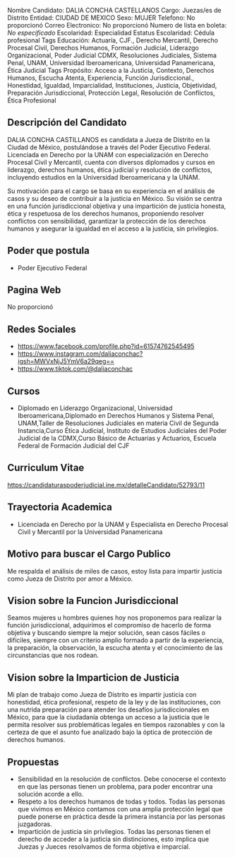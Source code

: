 Nombre Candidato: DALIA CONCHA CASTELLANOS
Cargo: Juezas/es de Distrito
Entidad: CIUDAD DE MEXICO
Sexo: MUJER
Telefono: No proporcionó
Correo Electronico: No proporcionó
Numero de lista en boleta: *No especificado*
Escolaridad: Especialidad
Estatus Escolaridad: Cédula profesional
Tags Educación: Actuaría, CJF., Derecho Mercantil, Derecho Procesal Civil, Derechos Humanos, Formación Judicial, Liderazgo Organizacional, Poder Judicial CDMX, Resoluciones Judiciales, Sistema Penal, UNAM, Universidad Iberoamericana, Universidad Panamericana, Ética Judicial
Tags Propósito: Acceso a la Justicia, Contexto, Derechos Humanos, Escucha Atenta, Experiencia, Función Jurisdiccional., Honestidad, Igualdad, Imparcialidad, Instituciones, Justicia, Objetividad, Preparación Jurisdiccional, Protección Legal, Resolución de Conflictos, Ética Profesional


## Descripción del Candidato 

DALIA CONCHA CASTILLANOS es candidata a Jueza de Distrito en la Ciudad de México, postulándose a través del Poder Ejecutivo Federal. Licenciada en Derecho por la UNAM con especialización en Derecho Procesal Civil y Mercantil, cuenta con diversos diplomados y cursos en liderazgo, derechos humanos, ética judicial y resolución de conflictos, incluyendo estudios en la Universidad Iberoamericana y la UNAM.

Su motivación para el cargo se basa en su experiencia en el análisis de casos y su deseo de contribuir a la justicia en México.  Su visión se centra en una función jurisdiccional objetiva y una impartición de justicia honesta, ética y respetuosa de los derechos humanos, proponiendo resolver conflictos con sensibilidad, garantizar la protección de los derechos humanos y asegurar la igualdad en el acceso a la justicia, sin privilegios.


## Poder que postula

- Poder Ejecutivo Federal


## Pagina Web

No proporcionó


## Redes Sociales

- https://www.facebook.com/profile.php?id=61574762545495
- https://www.instagram.com/daliaconchac?igsh=MWVxNjJ5YmV6a29qeg==
- https://www.tiktok.com/@daliaconchac


## Cursos

- Diplomado en Liderazgo Organizacional, Universidad Iberoamericana,Diplomado en Derechos Humanos y Sistema Penal, UNAM,Taller de Resoluciones Judiciales en materia Civil de Segunda Instancia,Curso Ética Judicial, Instituto de Estudios Judiciales del Poder Judicial de la CDMX,Curso Básico de Actuarias y Actuarios, Escuela Federal de Formación Judicial del CJF


## Curriculum Vitae

https://candidaturaspoderjudicial.ine.mx/detalleCandidato/52793/11


## Trayectoria Academica

- Licenciada en Derecho por la UNAM y Especialista en Derecho Procesal Civil y Mercantil por la Universidad Panamericana


## Motivo para buscar el Cargo Publico

Me respalda el análisis de miles de casos, estoy lista para impartir justicia como Jueza de Distrito por amor a México.


## Vision sobre la Funcion Jurisdiccional

Seamos mujeres u hombres quienes hoy nos proponemos para realizar la función jurisdiccional, adquirimos el compromiso de hacerlo de forma objetiva y buscando siempre la mejor solución, sean casos fáciles o difíciles, siempre con un criterio amplio formado a partir de la experiencia, la preparación, la observación, la escucha atenta y el conocimiento de las circunstancias que nos rodean.


## Vision sobre la Imparticion de Justicia

Mi plan de trabajo como Jueza de Distrito es impartir justicia con honestidad, ética profesional, respeto de la ley y de las instituciones, con una nutrida preparación para atender los desafíos jurisdiccionales en México, para que la ciudadanía obtenga un acceso a la justicia que le permita resolver sus problemáticas legales en tiempos razonables y con la certeza de que el asunto fue analizado bajo la óptica de protección de derechos humanos.


## Propuestas

- Sensibilidad en la resolución de conflictos. Debe conocerse el contexto en que las personas tienen un problema, para poder encontrar una solución acorde a ello.
- Respeto a los derechos humanos de todas y todos. Todas las personas que vivimos en México contamos con una amplia protección legal que puede ponerse en práctica desde la primera instancia por las personas juzgadoras.
- Impartición de justicia sin privilegios. Todas las personas tienen el derecho de acceder a la justicia sin distinciones, esto implica que Juezas y Jueces resolvamos de forma objetiva e imparcial.

